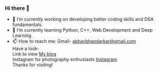 ### Hi there 👋
- 🔭 I’m currently working on developing better coding skills and DSA fundamentals.
- 🌱 I’m currently learning Python, C++,  Web Development and Deep Learning.
- 📫 How to reach me: Gmail- abhaybhandarkar@gmail.com<br>
Have a look-<br>
Link to view [My blog](https://absbhandarkar.blogspot.com/)<br>
Instagram for photography enthusiasts [Instagram](https://www.instagram.com/abswildlifephotography)<br>
Thanks for visiting!
<!--
**AbhayBhandarkar/AbhayBhandarkar** is a ✨ _special_ ✨ repository because its `README.md` (this file) appears on your GitHub profile.

Here are some ideas to get you started:

- 🔭 I’m currently working on ...
- 🌱 I’m currently learning ...
- 👯 I’m looking to collaborate on ...
- 🤔 I’m looking for help with ...
- 💬 Ask me about ...
- 📫 How to reach me: ...
- 😄 Pronouns: ...
- ⚡ Fun fact: ...
-->
